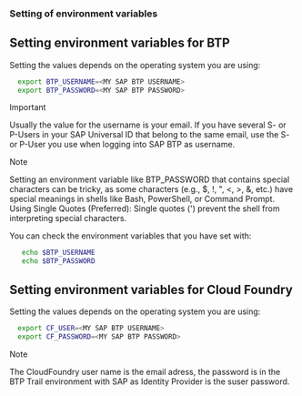 ### Setting of environment variables

## Setting environment variables for BTP

Setting the values depends on the operating system you are using:

 ```bash
   export BTP_USERNAME=<MY SAP BTP USERNAME>
   export BTP_PASSWORD=<MY SAP BTP PASSWORD>
 ```

> [!IMPORTANT]
> Usually the value for the username is your email. If you have several S- or P-Users in your SAP Universal ID that belong to the same email, use the S- or P-User you use when logging into SAP BTP as username.

> [!NOTE]
> Setting an environment variable like BTP_PASSWORD that contains special characters can be tricky, as some characters (e.g., $, !, ", <, >, &, etc.) have special meanings in shells like Bash, PowerShell, or Command Prompt. Using Single Quotes (Preferred):
> Single quotes (') prevent the shell from interpreting special characters.

You can check the environment variables that you have set with:

```bash
   echo $BTP_USERNAME
   echo $BTP_PASSWORD
 ```

## Setting environment variables for Cloud Foundry

Setting the values depends on the operating system you are using:

 ```bash
   export CF_USER=<MY SAP BTP USERNAME>
   export CF_PASSWORD=<MY SAP BTP PASSWORD>
 ```

> [!NOTE]
> The CloudFoundry user name is the email adress, the password is in the BTP Trail environment with SAP as Identity Provider is the suser password.
